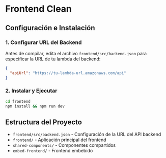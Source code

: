 # Frontend Clean

## Configuración e Instalación

### 1. Configurar URL del Backend

Antes de compilar, edita el archivo `frontend/src/backend.json` para especificar la URL de tu lambda del backend:

```json
{
  "apiUrl": "https://tu-lambda-url.amazonaws.com/api"
}
```

### 2. Instalar y Ejecutar

```bash
cd frontend
npm install && npm run dev
```

## Estructura del Proyecto

- `frontend/src/backend.json` - Configuración de la URL del API backend
- `frontend/` - Aplicación principal del frontend
- `shared-components/` - Componentes compartidos
- `embed-frontend/` - Frontend embebido
